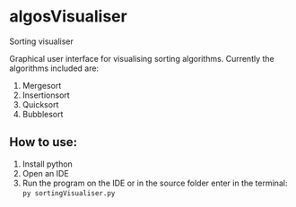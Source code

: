 # algosVisualiser
Sorting visualiser

Graphical user interface for visualising sorting algorithms. Currently the algorithms included are:
1. Mergesort
2. Insertionsort
3. Quicksort
4. Bubblesort

## How to use:
1) Install python
2) Open an IDE
3) Run the program on the IDE or in the source folder enter in the terminal: `py sortingVisualiser.py`
